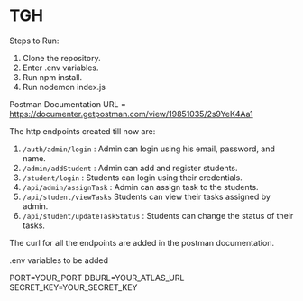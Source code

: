 # TGH

Steps to Run:
 1. Clone the repository.
 2. Enter .env variables.
 3. Run npm install.
 4. Run nodemon index.js

Postman Documentation URL = https://documenter.getpostman.com/view/19851035/2s9YeK4Aa1


The http endpoints created till now are:
 1. `/auth/admin/login` : Admin can login using his email, password, and name.
 2. `/admin/addStudent` : Admin can add and register students.
 3. `/student/login` : Students can login using their credentials.
 4. `/api/admin/assignTask` : Admin can assign task to the students.
 5. `/api/student/viewTasks` Students can view their tasks assigned by admin.
 6. `/api/student/updateTaskStatus` : Students can change the status of their tasks.


The curl for all the endpoints are added in the postman documentation.


.env variables to be added
  
  PORT=YOUR_PORT
  DBURL=YOUR_ATLAS_URL
  SECRET_KEY=YOUR_SECRET_KEY


